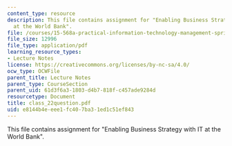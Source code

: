 ```yaml
---
content_type: resource
description: This file contains assignment for "Enabling Business Strategy with IT
  at the World Bank".
file: /courses/15-568a-practical-information-technology-management-spring-2005/e8144b4eeee1fc407ba31ed1c51ef843_class_22question.pdf
file_size: 12996
file_type: application/pdf
learning_resource_types:
- Lecture Notes
license: https://creativecommons.org/licenses/by-nc-sa/4.0/
ocw_type: OCWFile
parent_title: Lecture Notes
parent_type: CourseSection
parent_uid: 61d3f6a3-1803-d4b7-818f-c457ade9284d
resourcetype: Document
title: class_22question.pdf
uid: e8144b4e-eee1-fc40-7ba3-1ed1c51ef843
---
```

This file contains assignment for "Enabling Business Strategy with IT at the World Bank".